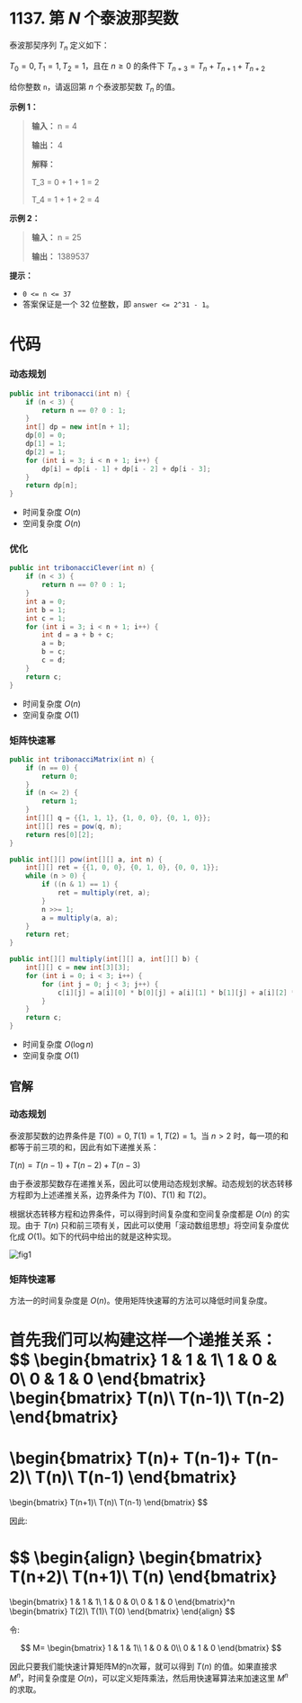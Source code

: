# 1137. 第 $N$ 个泰波那契数

泰波那契序列 $T_n$ 定义如下： 

$T_0 = 0, T_1 = 1, T_2 = 1$，且在 $n\ge 0$ 的条件下 $T_{n+3} = T_n + T_{n+1} + T_{n+2}$

给你整数 `n`，请返回第 $n$ 个泰波那契数 $T_n$ 的值。

**示例 1：** 

> **输入：** n = 4
>
> **输出：** 4
>
> **解释：** 
>
> T\_3 = 0 \+ 1 \+ 1 = 2
>
> T\_4 = 1 \+ 1 \+ 2 = 4

**示例 2：** 

> **输入：** n = 25
>
> **输出：** 1389537

**提示：** 

*   `0 <= n <= 37`
*   答案保证是一个 32 位整数，即 `answer <= 2^31 - 1`。

# 代码

### 动态规划

```java
public int tribonacci(int n) {
    if (n < 3) {
        return n == 0? 0 : 1;
    }
    int[] dp = new int[n + 1];
    dp[0] = 0;
    dp[1] = 1;
    dp[2] = 1;
    for (int i = 3; i < n + 1; i++) {
        dp[i] = dp[i - 1] + dp[i - 2] + dp[i - 3];
    }
    return dp[n];
}
```

- 时间复杂度 $O(n)$
- 空间复杂度 $O(n)$​

### 优化

```java
public int tribonacciClever(int n) {
    if (n < 3) {
        return n == 0? 0 : 1;
    }
    int a = 0;
    int b = 1;
    int c = 1;
    for (int i = 3; i < n + 1; i++) {
        int d = a + b + c;
        a = b;
        b = c;
        c = d;
    }
    return c;
}
```

- 时间复杂度 $O(n)$
- 空间复杂度 $O(1)$

### 矩阵快速幂

```java
public int tribonacciMatrix(int n) {
    if (n == 0) {
        return 0;
    }
    if (n <= 2) {
        return 1;
    }
    int[][] q = {{1, 1, 1}, {1, 0, 0}, {0, 1, 0}};
    int[][] res = pow(q, n);
    return res[0][2];
}

public int[][] pow(int[][] a, int n) {
    int[][] ret = {{1, 0, 0}, {0, 1, 0}, {0, 0, 1}};
    while (n > 0) {
        if ((n & 1) == 1) {
            ret = multiply(ret, a);
        }
        n >>= 1;
        a = multiply(a, a);
    }
    return ret;
}

public int[][] multiply(int[][] a, int[][] b) {
    int[][] c = new int[3][3];
    for (int i = 0; i < 3; i++) {
        for (int j = 0; j < 3; j++) {
            c[i][j] = a[i][0] * b[0][j] + a[i][1] * b[1][j] + a[i][2] * b[2][j];
        }
    }
    return c;
}
```

- 时间复杂度 $O(\log n)$
- 空间复杂度 $O(1)$

## 官解

### 动态规划

泰波那契数的边界条件是 $T(0)=0,T(1)=1,T(2)=1$。当 $n>2$ 时，每一项的和都等于前三项的和，因此有如下递推关系：

$T(n)=T(n−1)+T(n−2)+T(n−3)$

由于泰波那契数存在递推关系，因此可以使用动态规划求解。动态规划的状态转移方程即为上述递推关系，边界条件为 $T(0)$、$T(1)$ 和 $T(2)$。

根据状态转移方程和边界条件，可以得到时间复杂度和空间复杂度都是 $O(n)$ 的实现。由于 $T(n)$ 只和前三项有关，因此可以使用「滚动数组思想」将空间复杂度优化成 $O(1)$。如下的代码中给出的就是这种实现。

![fig1](http://public.file.lvshuhuai.cn/images\1137.gif)

### 矩阵快速幂

方法一的时间复杂度是 $O(n)$。使用矩阵快速幂的方法可以降低时间复杂度。

首先我们可以构建这样一个递推关系：
$$
\begin{bmatrix}
1 & 1 & 1\\
1 & 0 & 0\\
0 & 1 & 0
\end{bmatrix}
\begin{bmatrix}
T(n)\\
T(n-1)\\
T(n-2)
\end{bmatrix}
=
\begin{bmatrix}
T(n)+ T(n-1)+ T(n-2)\\
T(n)\\
T(n-1)
\end{bmatrix}
=
\begin{bmatrix}
T(n+1)\\
T(n)\\
T(n-1)
\end{bmatrix}
$$

因此:

$$
\begin{align}
\begin{bmatrix}
T(n+2)\\
T(n+1)\\
T(n)
\end{bmatrix}
=
\begin{bmatrix}
1 & 1 & 1\\
1 & 0 & 0\\
0 & 1 & 0
\end{bmatrix}^n
\begin{bmatrix}
T(2)\\
T(1)\\
T(0)
\end{bmatrix}
\end{align}
$$

令:

$$
M=
\begin{bmatrix}
1 & 1 & 1\\
1 & 0 & 0\\
0 & 1 & 0
\end{bmatrix}
$$

因此只要我们能快速计算矩阵M的n次幂，就可以得到 $T(n)$ 的值。如果直接求 $M^n$，时间复杂度是 $O(n)$，可以定义矩阵乘法，然后用快速幂算法来加速这里 $M^n$ 的求取。